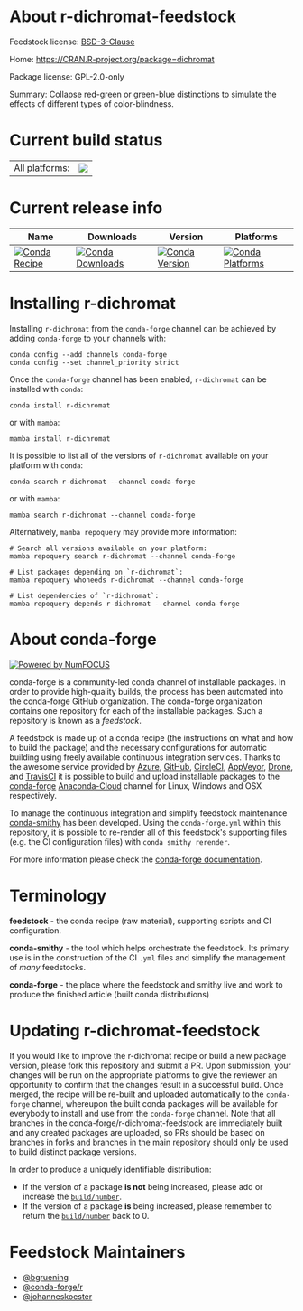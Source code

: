 About r-dichromat-feedstock
===========================

Feedstock license: [BSD-3-Clause](https://github.com/conda-forge/r-dichromat-feedstock/blob/main/LICENSE.txt)

Home: https://CRAN.R-project.org/package=dichromat

Package license: GPL-2.0-only

Summary: Collapse red-green or green-blue distinctions to simulate the effects of different types of color-blindness.

Current build status
====================


<table><tr><td>All platforms:</td>
    <td>
      <a href="https://dev.azure.com/conda-forge/feedstock-builds/_build/latest?definitionId=1080&branchName=main">
        <img src="https://dev.azure.com/conda-forge/feedstock-builds/_apis/build/status/r-dichromat-feedstock?branchName=main">
      </a>
    </td>
  </tr>
</table>

Current release info
====================

| Name | Downloads | Version | Platforms |
| --- | --- | --- | --- |
| [![Conda Recipe](https://img.shields.io/badge/recipe-r--dichromat-green.svg)](https://anaconda.org/conda-forge/r-dichromat) | [![Conda Downloads](https://img.shields.io/conda/dn/conda-forge/r-dichromat.svg)](https://anaconda.org/conda-forge/r-dichromat) | [![Conda Version](https://img.shields.io/conda/vn/conda-forge/r-dichromat.svg)](https://anaconda.org/conda-forge/r-dichromat) | [![Conda Platforms](https://img.shields.io/conda/pn/conda-forge/r-dichromat.svg)](https://anaconda.org/conda-forge/r-dichromat) |

Installing r-dichromat
======================

Installing `r-dichromat` from the `conda-forge` channel can be achieved by adding `conda-forge` to your channels with:

```
conda config --add channels conda-forge
conda config --set channel_priority strict
```

Once the `conda-forge` channel has been enabled, `r-dichromat` can be installed with `conda`:

```
conda install r-dichromat
```

or with `mamba`:

```
mamba install r-dichromat
```

It is possible to list all of the versions of `r-dichromat` available on your platform with `conda`:

```
conda search r-dichromat --channel conda-forge
```

or with `mamba`:

```
mamba search r-dichromat --channel conda-forge
```

Alternatively, `mamba repoquery` may provide more information:

```
# Search all versions available on your platform:
mamba repoquery search r-dichromat --channel conda-forge

# List packages depending on `r-dichromat`:
mamba repoquery whoneeds r-dichromat --channel conda-forge

# List dependencies of `r-dichromat`:
mamba repoquery depends r-dichromat --channel conda-forge
```


About conda-forge
=================

[![Powered by
NumFOCUS](https://img.shields.io/badge/powered%20by-NumFOCUS-orange.svg?style=flat&colorA=E1523D&colorB=007D8A)](https://numfocus.org)

conda-forge is a community-led conda channel of installable packages.
In order to provide high-quality builds, the process has been automated into the
conda-forge GitHub organization. The conda-forge organization contains one repository
for each of the installable packages. Such a repository is known as a *feedstock*.

A feedstock is made up of a conda recipe (the instructions on what and how to build
the package) and the necessary configurations for automatic building using freely
available continuous integration services. Thanks to the awesome service provided by
[Azure](https://azure.microsoft.com/en-us/services/devops/), [GitHub](https://github.com/),
[CircleCI](https://circleci.com/), [AppVeyor](https://www.appveyor.com/),
[Drone](https://cloud.drone.io/welcome), and [TravisCI](https://travis-ci.com/)
it is possible to build and upload installable packages to the
[conda-forge](https://anaconda.org/conda-forge) [Anaconda-Cloud](https://anaconda.org/)
channel for Linux, Windows and OSX respectively.

To manage the continuous integration and simplify feedstock maintenance
[conda-smithy](https://github.com/conda-forge/conda-smithy) has been developed.
Using the ``conda-forge.yml`` within this repository, it is possible to re-render all of
this feedstock's supporting files (e.g. the CI configuration files) with ``conda smithy rerender``.

For more information please check the [conda-forge documentation](https://conda-forge.org/docs/).

Terminology
===========

**feedstock** - the conda recipe (raw material), supporting scripts and CI configuration.

**conda-smithy** - the tool which helps orchestrate the feedstock.
                   Its primary use is in the construction of the CI ``.yml`` files
                   and simplify the management of *many* feedstocks.

**conda-forge** - the place where the feedstock and smithy live and work to
                  produce the finished article (built conda distributions)


Updating r-dichromat-feedstock
==============================

If you would like to improve the r-dichromat recipe or build a new
package version, please fork this repository and submit a PR. Upon submission,
your changes will be run on the appropriate platforms to give the reviewer an
opportunity to confirm that the changes result in a successful build. Once
merged, the recipe will be re-built and uploaded automatically to the
`conda-forge` channel, whereupon the built conda packages will be available for
everybody to install and use from the `conda-forge` channel.
Note that all branches in the conda-forge/r-dichromat-feedstock are
immediately built and any created packages are uploaded, so PRs should be based
on branches in forks and branches in the main repository should only be used to
build distinct package versions.

In order to produce a uniquely identifiable distribution:
 * If the version of a package **is not** being increased, please add or increase
   the [``build/number``](https://docs.conda.io/projects/conda-build/en/latest/resources/define-metadata.html#build-number-and-string).
 * If the version of a package **is** being increased, please remember to return
   the [``build/number``](https://docs.conda.io/projects/conda-build/en/latest/resources/define-metadata.html#build-number-and-string)
   back to 0.

Feedstock Maintainers
=====================

* [@bgruening](https://github.com/bgruening/)
* [@conda-forge/r](https://github.com/conda-forge/r/)
* [@johanneskoester](https://github.com/johanneskoester/)

